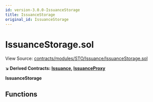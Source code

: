 ```yaml
---
id: version-3.0.0-IssuanceStorage
title: IssuanceStorage
original_id: IssuanceStorage
---
```


# IssuanceStorage.sol

View Source: [contracts/modules/STO/Issuance/IssuanceStorage.sol](../../contracts/modules/STO/Issuance/IssuanceStorage.sol)

**↘ Derived Contracts: [Issuance](Issuance.md), [IssuanceProxy](IssuanceProxy.md)**

**IssuanceStorage**

## Functions


